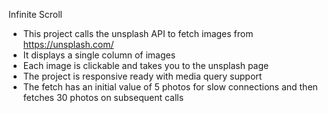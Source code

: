 Infinite Scroll
- This project calls the unsplash API to fetch images from https://unsplash.com/
- It displays a single column of images
- Each image is clickable and takes you to the unsplash page
- The project is responsive ready with media query support
- The fetch has an initial value of 5 photos for slow connections and then fetches 30 photos on subsequent calls


<!-- "jFgS8tteGD425f4oZfygQVaVnD6gt6GucN2yyz3xFek"; -->